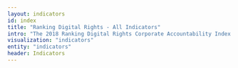 ```yaml
---
layout: indicators
id: index
title: "Ranking Digital Rights - All Indicators"
intro: "The 2018 Ranking Digital Rights Corporate Accountability Index ranks 22 internet, mobile and telecommunications companies on their public commitments and disclosed policies affecting users’ freedom of expression and privacy. Index scores are based on performance measured across 35 indicators in three categories."
visualization: "indicators"
entity: "indicators"
header: Indicators
---
```


